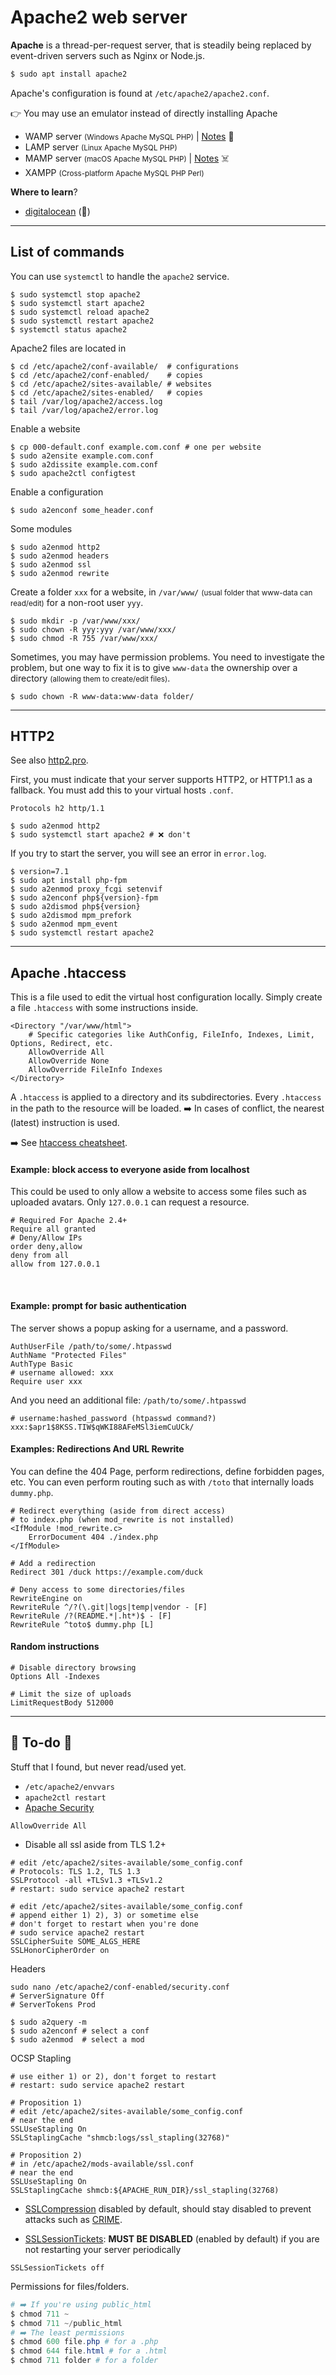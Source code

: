 # Apache2 web server

<div class="row row-cols-lg-2"><div>

**Apache** is a thread-per-request server, that is steadily being replaced by event-driven servers such as Nginx or Node.js.

```ps
$ sudo apt install apache2
```

Apache's configuration is found at `/etc/apache2/apache2.conf`.
</div><div>

👉 You may use an emulator instead of directly installing Apache

* WAMP server <small>(Windows Apache MySQL PHP)</small> | [Notes](wamp.md) 🚀
* LAMP server <small>(Linux Apache MySQL PHP)</small>
* MAMP server <small>(macOS Apache MySQL PHP)</small> | [Notes](mamp.md) ☠️
* XAMPP <small>(Cross-platform Apache MySQL PHP Perl)</small>

**Where to learn**?

* [digitalocean](https://www.digitalocean.com/community/tags/apache) (🤗)
</div></div>

<hr class="sep-both">

## List of commands

<div class="row row-cols-lg-2"><div>

You can use `systemctl` to handle the `apache2` service.

```shell!
$ sudo systemctl stop apache2
$ sudo systemctl start apache2
$ sudo systemctl reload apache2
$ sudo systemctl restart apache2
$ systemctl status apache2
```

Apache2 files are located in

```shell!
$ cd /etc/apache2/conf-available/  # configurations
$ cd /etc/apache2/conf-enabled/    # copies
$ cd /etc/apache2/sites-available/ # websites
$ cd /etc/apache2/sites-enabled/   # copies
$ tail /var/log/apache2/access.log
$ tail /var/log/apache2/error.log
```

Enable a website

```shell!
$ cp 000-default.conf example.com.conf # one per website
$ sudo a2ensite example.com.conf
$ sudo a2dissite example.com.conf
$ sudo apache2ctl configtest
```

Enable a configuration

```shell!
$ sudo a2enconf some_header.conf
```
</div><div>

Some modules

```shell!
$ sudo a2enmod http2
$ sudo a2enmod headers
$ sudo a2enmod ssl
$ sudo a2enmod rewrite
```

Create a folder `xxx` for a website, in `/var/www/` <small>(usual folder that www-data can read/edit)</small> for a non-root user `yyy`.

```shell!
$ sudo mkdir -p /var/www/xxx/
$ sudo chown -R yyy:yyy /var/www/xxx/
$ sudo chmod -R 755 /var/www/xxx/
```

Sometimes, you may have permission problems. You need to investigate the problem, but one way to fix it is to give `www-data` the ownership over a directory <small>(allowing them to create/edit files)</small>.

```shell!
$ sudo chown -R www-data:www-data folder/
```
</div></div>

<hr class="sep-both">

## HTTP2

<div class="row row-cols-lg-2"><div>

See also [http2.pro](https://http2.pro/doc/Apache).

First, you must indicate that your server supports HTTP2, or HTTP1.1 as a fallback. You must add this to your virtual hosts `.conf`.

```apacheconf!
Protocols h2 http/1.1
```

```shell!
$ sudo a2enmod http2
$ sudo systemctl start apache2 # ❌ don't
```
</div><div>

If you try to start the server, you will see an error in `error.log`.

```shell!
$ version=7.1
$ sudo apt install php-fpm
$ sudo a2enmod proxy_fcgi setenvif
$ sudo a2enconf php${version}-fpm
$ sudo a2dismod php${version}
$ sudo a2dismod mpm_prefork
$ sudo a2enmod mpm_event
$ sudo systemctl restart apache2
```
</div></div>

<hr class="sep-both">

## Apache .htaccess

<div class="row row-cols-lg-2"><div>

This is a file used to edit the virtual host configuration locally. Simply create a file `.htaccess` with some instructions inside.

```apacheconf!
<Directory "/var/www/html">
    # Specific categories like AuthConfig, FileInfo, Indexes, Limit, Options, Redirect, etc.
    AllowOverride All
    AllowOverride None
    AllowOverride FileInfo Indexes
</Directory>
```

A `.htaccess` is applied to a directory and its subdirectories. Every `.htaccess` in the path to the resource will be loaded. ➡️ In cases of conflict, the nearest (latest) instruction is used.

➡️ See [htaccess cheatsheet](https://htaccesscheatsheet.com/).

#### Example: block access to everyone aside from localhost

This could be used to only allow a website to access some files such as uploaded avatars. Only `127.0.0.1` can request a resource.

```apacheconf!
# Required For Apache 2.4+
Require all granted
# Deny/Allow IPs
order deny,allow
deny from all
allow from 127.0.0.1
```

<br>

#### Example: prompt for basic authentication

The server shows a popup asking for a username, and a password.

```apacheconf!
AuthUserFile /path/to/some/.htpasswd
AuthName "Protected Files"
AuthType Basic
# username allowed: xxx
Require user xxx
```

And you need an additional file: `/path/to/some/.htpasswd`

```apacheconf!
# username:hashed_password (htpasswd command?)
xxx:$apr1$8KSS.TIW$qWKI88AFeMSl3iemCuUCk/
```
</div><div>

#### Examples: Redirections And URL Rewrite

You can define the 404 Page, perform redirections, define forbidden pages, etc. You can even perform routing such as with `/toto` that internally loads `dummy.php`.

```apacheconf!
# Redirect everything (aside from direct access)
# to index.php (when mod_rewrite is not installed)
<IfModule !mod_rewrite.c>
	ErrorDocument 404 ./index.php
</IfModule>

# Add a redirection
Redirect 301 /duck https://example.com/duck

# Deny access to some directories/files
RewriteEngine on
RewriteRule ^/?(\.git|logs|temp|vendor - [F]
RewriteRule /?(README.*|.ht*)$ - [F]
RewriteRule ^toto$ dummy.php [L]
```

#### Random instructions

<p></p>

```apacheconf!
# Disable directory browsing
Options All -Indexes

# Limit the size of uploads
LimitRequestBody 512000
```
</div></div>

<hr class="sep-both">

## 👻 To-do 👻

Stuff that I found, but never read/used yet.

<div class="row row-cols-lg-2"><div>

* `/etc/apache2/envvars`
* `apache2ctl restart`
* [Apache Security](https://www.tecmint.com/apache-security-tips/)

```apacheconf!
AllowOverride All
```

* Disable all ssl aside from TLS 1.2+

```apacheconf!
# edit /etc/apache2/sites-available/some_config.conf
# Protocols: TLS 1.2, TLS 1.3
SSLProtocol -all +TLSv1.3 +TLSv1.2
# restart: sudo service apache2 restart
```

```apacheconf!
# edit /etc/apache2/sites-available/some_config.conf
# append either 1) 2), 3) or sometime else
# don't forget to restart when you're done
# sudo service apache2 restart
SSLCipherSuite SOME_ALGS_HERE
SSLHonorCipherOrder on
```

Headers

```bash!
sudo nano /etc/apache2/conf-enabled/security.conf
# ServerSignature Off
# ServerTokens Prod
```

```shell!
$ sudo a2query -m
$ sudo a2enconf # select a conf
$ sudo a2enmod  # select a mod
```
</div><div>

OCSP Stapling

```apacheconf!
# use either 1) or 2), don't forget to restart
# restart: sudo service apache2 restart

# Proposition 1)
# edit /etc/apache2/sites-available/some_config.conf
# near the end
SSLUseStapling On
SSLStaplingCache "shmcb:logs/ssl_stapling(32768)"

# Proposition 2)
# in /etc/apache2/mods-available/ssl.conf
# near the end
SSLUseStapling On
SSLStaplingCache shmcb:${APACHE_RUN_DIR}/ssl_stapling(32768)
```

* [SSLCompression](https://httpd.apache.org/docs/trunk/mod/mod_ssl.html#sslcompression) disabled by default, should stay disabled to prevent attacks such as [CRIME](https://en.wikipedia.org/wiki/CRIME).

* [SSLSessionTickets](https://httpd.apache.org/docs/trunk/mod/mod_ssl.html#sslsessiontickets): **MUST BE DISABLED** (enabled by default) if you are not restarting your server periodically

```apacheconf
SSLSessionTickets off
```

Permissions for files/folders.

```powershell
# ➡️ If you're using public_html
$ chmod 711 ~
$ chmod 711 ~/public_html
# ➡️ The least permissions
$ chmod 600 file.php # for a .php
$ chmod 644 file.html # for a .html
$ chmod 711 folder # for a folder
```
</div></div>